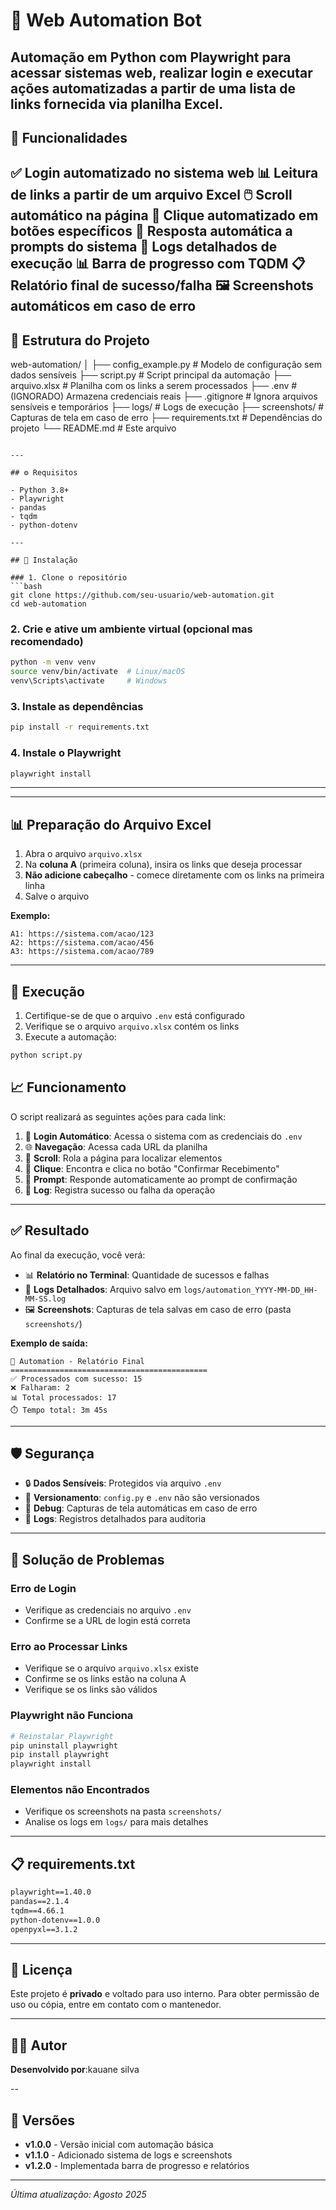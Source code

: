 # 🎼 Web Automation Bot

Automação em Python com Playwright para acessar sistemas web, realizar login e executar ações automatizadas a partir de uma lista de links fornecida via planilha Excel.
---

## 📌 Funcionalidades

✅ Login automatizado no sistema web
📊 Leitura de links a partir de um arquivo Excel
🖱️ Scroll automático na página
🎯 Clique automatizado em botões específicos
💬 Resposta automática a prompts do sistema
📝 Logs detalhados de execução
📊 Barra de progresso com TQDM
📋 Relatório final de sucesso/falha
🖼️ Screenshots automáticos em caso de erro
---

## 📂 Estrutura do Projeto

web-automation/
│
├── config_example.py         # Modelo de configuração sem dados sensíveis
├── script.py                 # Script principal da automação
├── arquivo.xlsx              # Planilha com os links a serem processados
├── .env                      # (IGNORADO) Armazena credenciais reais
├── .gitignore                # Ignora arquivos sensíveis e temporários
├── logs/                     # Logs de execução
├── screenshots/              # Capturas de tela em caso de erro
├── requirements.txt          # Dependências do projeto
└── README.md                 # Este arquivo
```

---

## ⚙️ Requisitos

- Python 3.8+
- Playwright
- pandas
- tqdm
- python-dotenv

---

## 🚀 Instalação

### 1. Clone o repositório
```bash
git clone https://github.com/seu-usuario/web-automation.git
cd web-automation
```

### 2. Crie e ative um ambiente virtual (opcional mas recomendado)
```bash
python -m venv venv
source venv/bin/activate  # Linux/macOS
venv\Scripts\activate     # Windows
```

### 3. Instale as dependências
```bash
pip install -r requirements.txt
```

### 4. Instale o Playwright
```bash
playwright install
```

---

---

## 📊 Preparação do Arquivo Excel

1. Abra o arquivo `arquivo.xlsx`
2. Na **coluna A** (primeira coluna), insira os links que deseja processar
3. **Não adicione cabeçalho** - comece diretamente com os links na primeira linha
4. Salve o arquivo

**Exemplo:**
```
A1: https://sistema.com/acao/123
A2: https://sistema.com/acao/456
A3: https://sistema.com/acao/789
```

---

## 🧪 Execução

1. Certifique-se de que o arquivo `.env` está configurado
2. Verifique se o arquivo `arquivo.xlsx` contém os links
3. Execute a automação:

```bash
python script.py
```



## 📈 Funcionamento

O script realizará as seguintes ações para cada link:

1. 🔐 **Login Automático**: Acessa o sistema com as credenciais do `.env`
2. 🌐 **Navegação**: Acessa cada URL da planilha
3. 📜 **Scroll**: Rola a página para localizar elementos
4. 🎯 **Clique**: Encontra e clica no botão "Confirmar Recebimento"
5. 💬 **Prompt**: Responde automaticamente ao prompt de confirmação
6. 📝 **Log**: Registra sucesso ou falha da operação

---

## ✅ Resultado

Ao final da execução, você verá:

- 📊 **Relatório no Terminal**: Quantidade de sucessos e falhas
- 📝 **Logs Detalhados**: Arquivo salvo em `logs/automation_YYYY-MM-DD_HH-MM-SS.log`
- 🖼️ **Screenshots**: Capturas de tela salvas em caso de erro (pasta `screenshots/`)

**Exemplo de saída:**
```
🎵 Automation - Relatório Final
============================================
✅ Processados com sucesso: 15
❌ Falharam: 2
📊 Total processados: 17
⏱️ Tempo total: 3m 45s
```

---

## 🛡️ Segurança

- 🔒 **Dados Sensíveis**: Protegidos via arquivo `.env`
- 🚫 **Versionamento**: `config.py` e `.env` não são versionados
- 📸 **Debug**: Capturas de tela automáticas em caso de erro
- 📝 **Logs**: Registros detalhados para auditoria

---

## 🐛 Solução de Problemas

### Erro de Login
- Verifique as credenciais no arquivo `.env`
- Confirme se a URL de login está correta

### Erro ao Processar Links
- Verifique se o arquivo `arquivo.xlsx` existe
- Confirme se os links estão na coluna A
- Verifique se os links são válidos

### Playwright não Funciona
```bash
# Reinstalar Playwright
pip uninstall playwright
pip install playwright
playwright install
```

### Elementos não Encontrados
- Verifique os screenshots na pasta `screenshots/`
- Analise os logs em `logs/` para mais detalhes

---

## 📋 requirements.txt

```txt
playwright==1.40.0
pandas==2.1.4
tqdm==4.66.1
python-dotenv==1.0.0
openpyxl==3.1.2
```

---

## 📝 Licença

Este projeto é **privado** e voltado para uso interno. Para obter permissão de uso ou cópia, entre em contato com o mantenedor.

---

## 👨‍💻 Autor

**Desenvolvido por**:kauane silva   


--

## 🔄 Versões

- **v1.0.0** - Versão inicial com automação básica
- **v1.1.0** - Adicionado sistema de logs e screenshots
- **v1.2.0** - Implementada barra de progresso e relatórios

---

*Última atualização: Agosto 2025*
